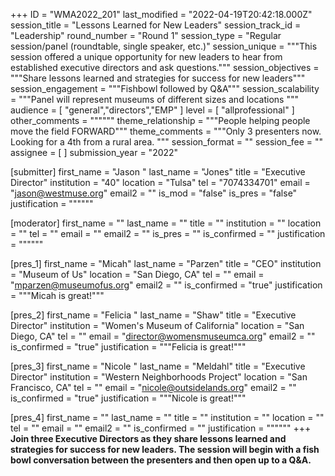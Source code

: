 +++
ID = "WMA2022_201"
last_modified = "2022-04-19T20:42:18.000Z"
session_title = "Lessons Learned for New Leaders"
session_track_id = "Leadership"
round_number = "Round 1"
session_type = "Regular session/panel (roundtable, single speaker, etc.)"
session_unique = """This session offered a unique opportunity for new leaders to hear from established executive directors and ask questions."""
session_objectives = """Share lessons learned and strategies for success for new leaders"""
session_engagement = """Fishbowl followed by Q&A"""
session_scalability = """Panel will represent museums of different sizes and locations
"""
audience = [ "general","directors","EMP" ]
level = [ "allprofessional" ]
other_comments = """"""
theme_relationship = """People helping people move the field FORWARD"""
theme_comments = """Only 3 presenters now. Looking for a 4th from a rural area.
"""
session_format = ""
session_fee = ""
assignee = [  ]
submission_year = "2022"

[submitter]
first_name = "Jason "
last_name = "Jones"
title = "Executive Director"
institution = "40"
location = "Tulsa"
tel = "7074334701"
email = "jason@westmuse.org"
email2 = ""
is_mod = "false"
is_pres = "false"
justification = """"""

[moderator]
first_name = ""
last_name = ""
title = ""
institution = ""
location = ""
tel = ""
email = ""
email2 = ""
is_pres = ""
is_confirmed = ""
justification = """"""

[pres_1]
first_name = "Micah"
last_name = "Parzen"
title = "CEO"
institution = "Museum of Us"
location = "San Diego, CA"
tel = ""
email = "mparzen@museumofus.org"
email2 = ""
is_confirmed = "true"
justification = """Micah is great!"""

[pres_2]
first_name = "Felicia "
last_name = "Shaw"
title = "Executive Director"
institution = "Women's Museum of California"
location = "San Diego, CA"
tel = ""
email = "director@womensmuseumca.org"
email2 = ""
is_confirmed = "true"
justification = """Felicia is great!"""

[pres_3]
first_name = "Nicole "
last_name = "Meldahl"
title = "Executive Director"
institution = "Western Neighborhoods Project"
location = "San Francisco, CA"
tel = ""
email = "nicole@outsidelands.org"
email2 = ""
is_confirmed = "true"
justification = """Nicole is great!"""

[pres_4]
first_name = ""
last_name = ""
title = ""
institution = ""
location = ""
tel = ""
email = ""
email2 = ""
is_confirmed = ""
justification = """"""
+++
**Join three Executive Directors as they share lessons learned and strategies for success for new leaders. The session will begin with a fish bowl conversation between the presenters and then open up to a Q&A.**
